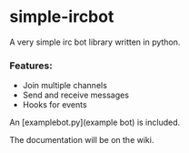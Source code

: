 simple-ircbot
=============

A very simple irc bot library written in python.

### Features:

* Join multiple channels
* Send and receive messages
* Hooks for events

An [examplebot.py](example bot) is included.

The documentation will be on the wiki.
